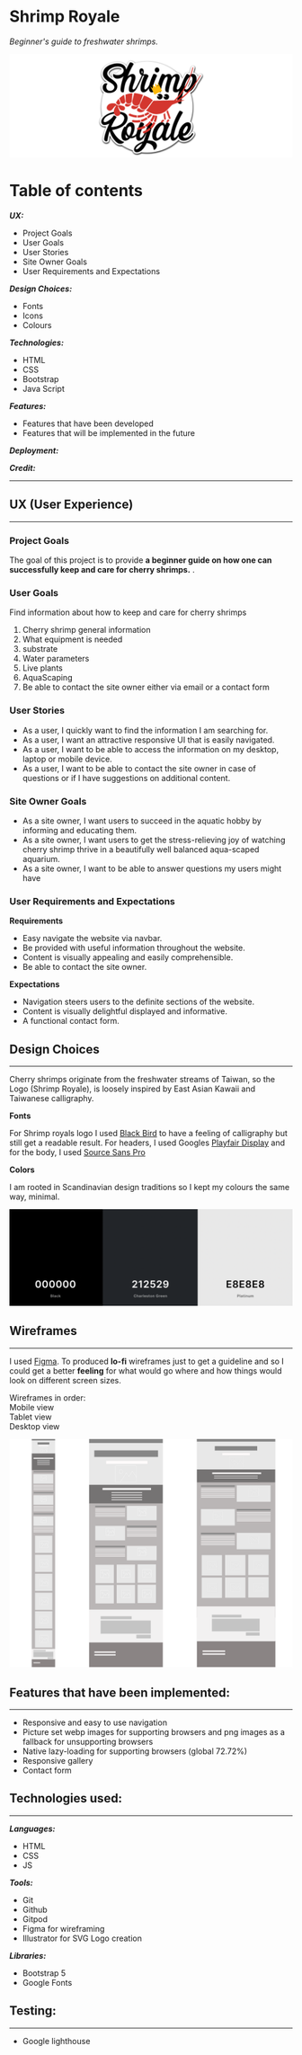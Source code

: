 # Shrimp Royale #
*Beginner's guide to freshwater shrimps.*

![Shrimp Royal](/wireframes/hero-image.png)


# Table of contents

 **_UX:_**
 - Project Goals
- User Goals
- User Stories
- Site Owner Goals
- User Requirements and Expectations
 
**_Design Choices:_**
- Fonts
- Icons
- Colours

**_Technologies:_**
- HTML
- CSS
- Bootstrap 
- Java Script


 **_Features:_**
- Features that have been developed
- Features that will be implemented in the future

**_Deployment:_**

**_Credit:_**

---
## UX (User Experience) ##
---
### Project Goals ### 
The goal of this project is to provide **a beginner guide on how one can successfully keep and care for cherry shrimps.** . 

### User Goals ###
Find information about how to keep and care for cherry shrimps
1. Cherry shrimp general information
2. What equipment is needed 
3. substrate
4. Water parameters 
5. Live plants
6. AquaScaping  
7. Be able to contact the site owner either via email or a contact form


### User Stories ###
- As a user, I quickly want to find the information I am searching for.
- As a user, I want an attractive responsive UI that is easily navigated.
- As a user, I want to be able to access the information on my desktop, laptop or mobile device.
- As a user, I want to be able to contact the site owner in case of questions or if I have suggestions on additional content.

### Site Owner Goals ###
- As a site owner, I want users to succeed in the aquatic hobby by informing and educating them.
- As a site owner, I want users to get the stress-relieving joy of watching cherry shrimp thrive in a beautifully well balanced aqua-scaped aquarium.
- As a site owner, I want to be able to answer questions my users might have

### User Requirements and Expectations ###

**Requirements**

- Easy navigate the website via navbar.
- Be provided with useful information throughout the website.
- Content is visually appealing and easily comprehensible.
- Be able to contact the site owner.

**Expectations**
- Navigation steers users to the definite sections of the website.
- Content is visually delightful displayed and informative.
- A functional contact form.

## Design Choices ##
---
Cherry shrimps originate from the freshwater streams of Taiwan, so the Logo (Shrimp Royale), is loosely inspired by East Asian Kawaii and Taiwanese calligraphy. 

**Fonts**

For Shrimp royals logo I used [Black Bird](https://www.dafont.com/blackbird.font) to have a feeling of calligraphy but still get a readable result.
For headers, I used Googles [Playfair Display](https://fonts.google.com/specimen/Playfair+Display) and for the body, I used [Source Sans Pro](https://fonts.google.com/specimen/Source+Sans+Pro?query=Source+Sans+Pro)

**Colors**

I am rooted in Scandinavian design traditions so I kept my colours the same way, minimal. 

![Colors](/wireframes/colors.png)
## Wireframes ##
---
I used [Figma](https://www.figma.com/). To produced **lo-fi** wireframes just to get a guideline and so I could get a better **feeling** for what would go where and how things would look on different screen sizes.

Wireframes in order:\
Mobile view  
Tablet view  
Desktop view  

![Wireframe](/wireframes/wireframes.png)

## Features that have been implemented: ##
---
- Responsive and easy  to use navigation
- Picture set webp images for supporting browsers and png images as a fallback for unsupporting browsers
- Native lazy-loading for supporting browsers (global 72.72%)
- Responsive gallery
- Contact form

## Technologies used: ##
---
**_Languages:_**
- HTML
- CSS
- JS

**_Tools:_**
- Git
- Github
- Gitpod
- Figma for wireframing
- Illustrator for SVG Logo creation

**_Libraries:_**
- Bootstrap 5
- Google Fonts


## Testing: ##
---

- Google lighthouse 